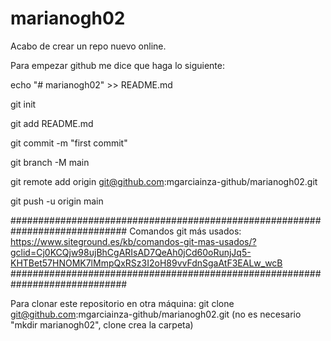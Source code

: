 # marianogh02

Acabo de crear un repo nuevo online.

Para empezar github me dice que haga lo siguiente:

echo "# marianogh02" >> README.md

git init

git add README.md

git commit -m "first commit"

git branch -M main

git remote add origin git@github.com:mgarciainza-github/marianogh02.git

git push -u origin main

#############################################################################
Comandos git más usados: https://www.siteground.es/kb/comandos-git-mas-usados/?gclid=Cj0KCQjw98ujBhCgARIsAD7QeAh0jCd60oRunjJq5-KHTBet57HNOMK7lMmpQxRSz3I2oH89vvFdnSgaAtF3EALw_wcB
#############################################################################

Para clonar este repositorio en otra máquina:
git clone git@github.com:mgarciainza-github/marianogh02.git 
(no es necesario "mkdir marianogh02", clone crea la carpeta)

